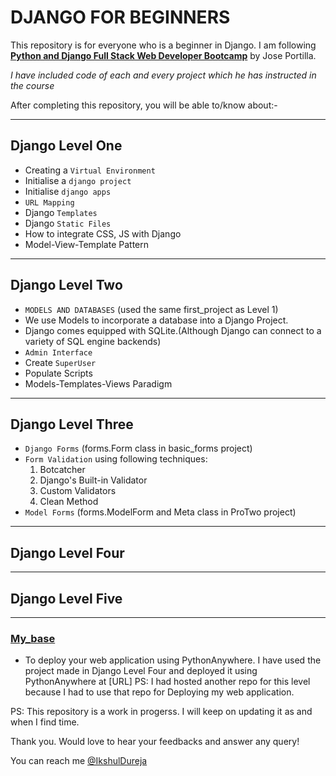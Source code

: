 # DJANGO FOR BEGINNERS

This repository is for everyone who is a beginner in Django.
I am following [**Python and Django Full Stack Web Developer Bootcamp**](https://www.udemy.com/course/python-and-django-full-stack-web-developer-bootcamp/) by  Jose Portilla.


*I have included code of each and every project which he has instructed in the course*

After completing this repository, you will be able to/know about:-
***
## Django Level One
* Creating a `Virtual Environment`
* Initialise a `django project`
* Initialise `django apps`
* `URL Mapping`
* Django `Templates`
* Django `Static Files`
* How to integrate CSS, JS with Django
* Model-View-Template Pattern

***
## Django Level Two
* `MODELS AND DATABASES` (used the same first_project as Level 1)
* We use Models to incorporate a database into a Django Project.
* Django comes equipped with SQLite.(Although Django can connect to a variety of SQL engine backends)
* `Admin Interface`
* Create `SuperUser`
* Populate Scripts
* Models-Templates-Views Paradigm


***
## Django Level Three
* `Django Forms` (forms.Form class in basic_forms project)
* `Form Validation` using following techniques:
    1.  Botcatcher
    2. Django's Built-in Validator
    3. Custom Validators
    4. Clean Method
* `Model Forms` (forms.ModelForm and Meta class in ProTwo project)

***
## Django Level Four


***
## Django Level Five

***
### [My_base](https://github.com/IkshulDureja/django-deployment-example.git)
* To deploy your web application using PythonAnywhere.
I have used the project made in Django Level Four and deployed it using PythonAnywhere at [URL]
PS: I had hosted another repo for this level because I had to use that repo for Deploying my web application.

PS: This repository is a work in progerss. I will keep on updating it as and when I find time.

Thank you. Would love to hear your feedbacks and answer any query!

You can reach me [@IkshulDureja](ikshuldureja130@gmail.com)